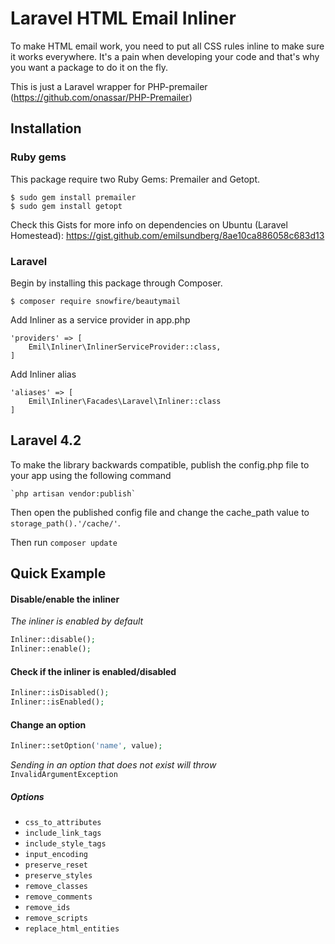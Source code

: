 Laravel HTML Email Inliner
==========================

To make HTML email work, you need to put all CSS rules inline to make sure it works everywhere. It's a pain when developing your code and that's why you want a package to do it on the fly.

This is just a Laravel wrapper for PHP-premailer (https://github.com/onassar/PHP-Premailer)

## Installation

### Ruby gems

This package require two Ruby Gems: Premailer and Getopt.

	$ sudo gem install premailer
	$ sudo gem install getopt

Check this Gists for more info on dependencies on Ubuntu (Laravel Homestead): https://gist.github.com/emilsundberg/8ae10ca886058c683d13

### Laravel

Begin by installing this package through Composer.

	$ composer require snowfire/beautymail

Add Inliner as a service provider in app.php

	'providers' => [
		Emil\Inliner\InlinerServiceProvider::class,
	]

Add Inliner alias

	'aliases' => [
		Emil\Inliner\Facades\Laravel\Inliner::class
	]

## Laravel 4.2

To make the library backwards compatible, publish the config.php file to your app using the following command

	`php artisan vendor:publish`

Then open the published config file and change the cache_path value to `storage_path().'/cache/'`.

Then run `composer update`


## Quick Example

#### Disable/enable the inliner
*The inliner is enabled by default*

```php
Inliner::disable();
Inliner::enable();
```

#### Check if the inliner is enabled/disabled
```php
Inliner::isDisabled();
Inliner::isEnabled();
```

#### Change an option
```php
Inliner::setOption('name', value);
```

*Sending in an option that does not exist will throw*
`InvalidArgumentException`

##### Options

* `css_to_attributes`
* `include_link_tags`
* `include_style_tags`
* `input_encoding`
* `preserve_reset`
* `preserve_styles`
* `remove_classes`
* `remove_comments`
* `remove_ids`
* `remove_scripts`
* `replace_html_entities`
